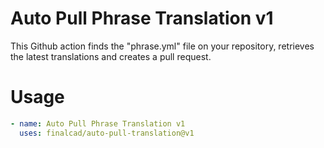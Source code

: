 # Auto Pull Phrase Translation v1

This Github action finds the "phrase.yml" file on your repository, retrieves the latest translations and creates a pull request.

# Usage

```yaml
- name: Auto Pull Phrase Translation v1
  uses: finalcad/auto-pull-translation@v1
```
